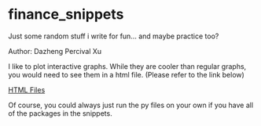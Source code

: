 # finance_snippets
Just some random stuff i write for fun... and maybe practice too?

Author: Dazheng Percival Xu

I like to plot interactive graphs. While they are cooler than regular graphs, you would need to see them in a html file. (Please refer to the link below)

[HTML Files](https://drive.google.com/drive/folders/17X_qdMo38lI0_IA_kmuMf2mxB7mIbr5u?usp=sharing)

Of course, you could always just run the py files on your own if you have all of the packages in the snippets.
